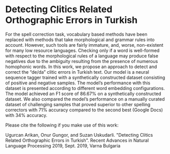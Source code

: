 # Detecting Clitics Related Orthographic Errors in Turkish 


For the spell correction task,  vocabulary based  methods  have  been  replaced  with methods that take morphological and grammar  rules  into  account.   However,  such tools are fairly immature, and, worse, non-existent for many low resource languages.
Checking only if a word is well-formed with respect to the morphological rules of a language may produce false negatives due to the ambiguity resulting from the presence of numerous homophonic words. In this work, we propose an approach to detect  and  correct  the  “de/da”  clitic  errors in Turkish text.  Our model is a neural sequence tagger trained with a synthetically constructed dataset consisting of positive and negative samples. The model’s performance with this dataset is presented according to different word embedding configurations.  The model achieved an F1 score of 86.67% on a synthetically constructed dataset. We also compared the model’s performance on a manually curated dataset of challenging samples that proved superior to other spelling correctors with 71% accuracy compared to the second best (Google Docs) with 34% accuracy.

Please cite the following if you make use of this work:

Ugurcan Arikan, Onur Gungor, and Suzan Uskudarli. "Detecting Clitics Related Orthographic Errors in Turkish". Recent Advances in Natural Language Processing 2019, Sept. 2019, Varna Bulgaria
